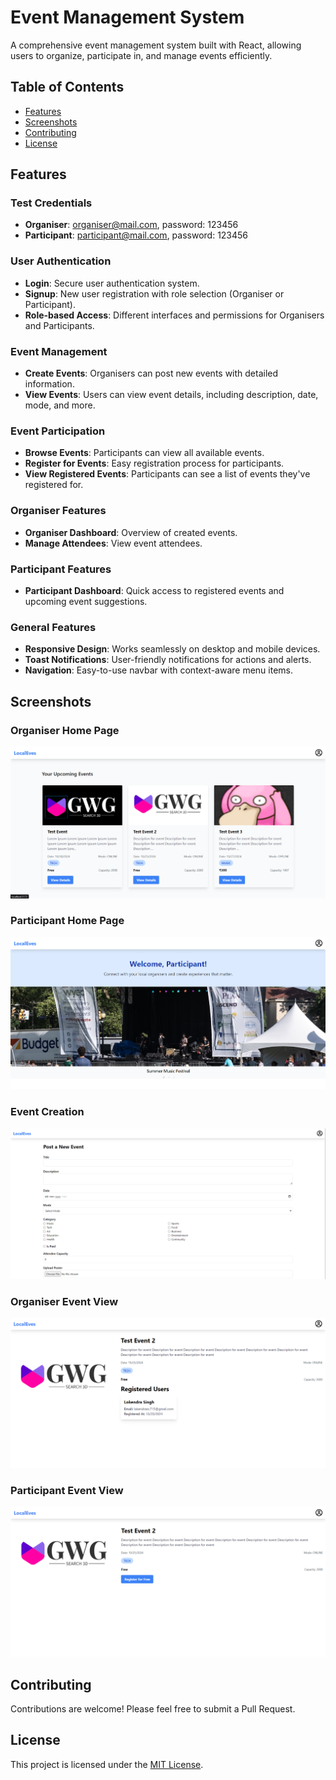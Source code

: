 # Event Management System

A comprehensive event management system built with React, allowing users to organize, participate in, and manage events efficiently.

## Table of Contents

- [Features](#features)
- [Screenshots](#screenshots)
- [Contributing](#contributing)
- [License](#license)

## Features

### Test Credentials

- **Organiser**: organiser@mail.com, password: 123456
- **Participant**: participant@mail.com, password: 123456

### User Authentication

- **Login**: Secure user authentication system.
- **Signup**: New user registration with role selection (Organiser or Participant).
- **Role-based Access**: Different interfaces and permissions for Organisers and Participants.

### Event Management

- **Create Events**: Organisers can post new events with detailed information.
- **View Events**: Users can view event details, including description, date, mode, and more.

### Event Participation

- **Browse Events**: Participants can view all available events.
- **Register for Events**: Easy registration process for participants.
- **View Registered Events**: Participants can see a list of events they've registered for.

### Organiser Features

- **Organiser Dashboard**: Overview of created events.
- **Manage Attendees**: View event attendees.

### Participant Features

- **Participant Dashboard**: Quick access to registered events and upcoming event suggestions.

### General Features

- **Responsive Design**: Works seamlessly on desktop and mobile devices.
- **Toast Notifications**: User-friendly notifications for actions and alerts.
- **Navigation**: Easy-to-use navbar with context-aware menu items.

## Screenshots

### Organiser Home Page

![Organiser Home Page](./screenshots/ss1.png)

### Participant Home Page

![Participant Home Page](./screenshots/ss4.png)

### Event Creation

![Event Creation](./screenshots/ss6.png)

### Organiser Event View

![Organiser Event View](./screenshots/ss3.png)

### Participant Event View

![Participant Event View](./screenshots/ss5.png)

## Contributing

Contributions are welcome! Please feel free to submit a Pull Request.

## License

This project is licensed under the [MIT License](LICENSE).
